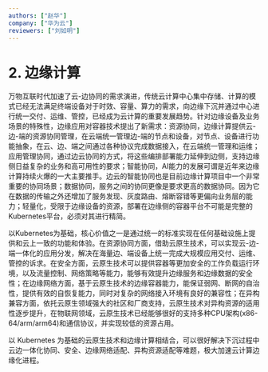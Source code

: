 ```yaml
---
authors: ["赵华"]
company: ["华为云"]
reviewers: ["刘如明"]
---
```


# 2.	边缘计算

万物互联时代加速了云-边协同的需求演进，传统云计算中心集中存储、计算的模式已经无法满足终端设备对于时效、容量、算力的需求，向边缘下沉并通过中心进行统一交付、运维、管控，已经成为云计算的重要发展趋势。针对边缘设备及业务场景的特殊性，边缘应用对容器技术提出了新需求：资源协同，边缘计算提供云-边-端的资源协同管理，在云端统一管理边-端的节点和设备，对节点、设备进行功能抽象，在云、边、端之间通过各种协议完成数据接入，在云端统一管理和运维；应用管理协同，通过边云协同的方式，将这些编排部署能力延伸到边侧，支持边缘侧日益复杂的业务和高可用性的要求；智能协同，AI能力的发展可谓是近年来边缘计算持续火爆的一大主要推手。边云的智能协同也是目前边缘计算项目中一个非常重要的协同场景；数据协同，服务之间的协同更像是要求更高的数据协同。因为它在数据的传输之外还增加了服务发现、灰度路由、熔断容错等更偏向业务层的能力；轻量化，受限于边缘设备的资源，部署在边缘侧的容器平台不可能是完整的Kubernetes平台，必须对其进行精简。

以Kubernetes为基础，核心价值之一是通过统一的标准实现在任何基础设施上提供和云上一致的功能和体验。在资源协同方面，借助云原生技术，可以实现云-边-端一体化的应用分发，解决在海量边、端设备上统一完成大规模应用交付、运维、管控的诉求。在安全方面，云原生技术可以提供容器等更加安全的工作负载运行环境，以及流量控制、网络策略等能力，能够有效提升边缘服务和边缘数据的安全性；在边缘网络方面，基于云原生技术的边缘容器能力，能保证弱网、断网的自治性，提供有效的自恢复能力，同时对复杂的网络接入环境有良好的兼容性；在异构兼容方面，依托云原生领域强大的社区和厂商支持，云原生技术对异构资源的适用性逐步提升，在物联网领域，云原生技术已经能够很好的支持多种CPU架构(x86-64/arm/arm64)和通信协议，并实现较低的资源占用。

以 Kubernetes 为基础的云原生技术和边缘计算相结合，可以很好解决下沉过程中云边一体化协同、安全、边缘网络适配、异构资源适配等难题，极大加速云计算边缘化进程。